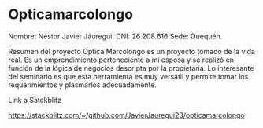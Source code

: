 # Opticamarcolongo

Nombre: Néstor Javier Jáuregui.
DNI: 26.208.616
Sede: Quequén.

Resumen del proyecto
Optica Marcolongo es un proyecto tomado de la vida real. Es un emprendimiento perteneciente a mi esposa y se realizó en función de la lógica de negocios descripta por la propietaria. Lo interesante del seminario es que esta herramienta es muy versátil y permite tomar los requerimientos y plasmarlos adecuadamente.

Link a Satckblitz

https://stackblitz.com/~/github.com/JavierJauregui23/opticamarcolongo
